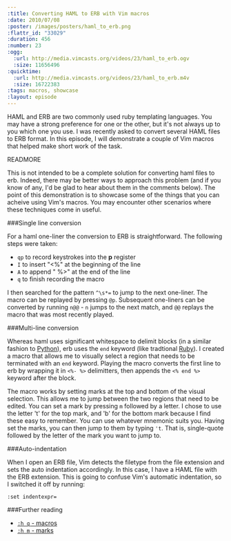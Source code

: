 ```yaml
--- 
:title: Converting HAML to ERB with Vim macros
:date: 2010/07/08
:poster: /images/posters/haml_to_erb.png
:flattr_id: "33029"
:duration: 456
:number: 23
:ogg: 
  :url: http://media.vimcasts.org/videos/23/haml_to_erb.ogv
  :size: 11656496
:quicktime: 
  :url: http://media.vimcasts.org/videos/23/haml_to_erb.m4v
  :size: 16722383
:tags: macros, showcase
:layout: episode
---
```


HAML and ERB are two commonly used ruby templating languages. You may have a strong preference for one or the other, but it's not always up to you which one you use. I was recently asked to convert several HAML files to ERB format. In this episode, I will demonstrate a couple of Vim macros that helped make short work of the task. 
 

READMORE


This is not intended to be a complete solution for converting haml files to erb. Indeed, there may be better ways to approach this problem (and if you know of any, I'd be glad to hear about them in the comments below). The point of this demonstration is to showcase some of the things that you can acheive using Vim's macros. You may encounter other scenarios where these techniques come in useful.

###Single line conversion

For a haml one-liner the conversion to ERB is straightforward. The following steps were taken:

* `qp` to record keystrokes into the **p** register
* `I` to insert "&lt;%" at the beginning of the line
* `A` to append " %&gt;" at the end of the line
* `q` to finish recording the macro

I then searched for the pattern `^\s*=` to jump to the next one-liner. The macro can be replayed by pressing `@p`. Subsequent one-liners can be converted by running `n@@` - `n` jumps to the next match, and `@@` replays the macro that was most recently played.

###Multi-line conversion

Whereas haml uses significant whitespace to delimit blocks (in a similar fashion to [Python][p]), erb uses the `end` keyword (like tradtional [Ruby][r]). I created a macro that allows me to visually select a region that needs to be terminated with an `end` keyword. Playing the macro converts the first line to erb by wrapping it in `<%- %>` delimitters, then appends the `<% end %>` keyword after the block.

The macro works by setting marks at the top and bottom of the visual selection. This allows me to jump between the two regions that need to be edited. You can set a mark by pressing `m` followed by a letter. I chose to use the letter 't' for the top mark, and 'b' for the bottom mark because I find these easy to remember. You can use whatever mnemonic suits you. Having set the marks, you can then jump to them by typing `'t`. That is, single-quote followed by the letter of the mark you want to jump to.

###Auto-indentation

When I open an ERB file, Vim detects the filetype from the file extension and sets the auto indentation accordingly. In this case, I have a HAML file with the ERB extension. This is going to confuse Vim's automatic indentation, so I switched it off by running:

    :set indentexpr=

###Further reading

* [`:h q` - macros][q]
* [`:h m` - marks][m]

[p]: http://www.python.org/ 
[r]: http://ruby-lang.org/ 
[q]: http://vimdoc.sourceforge.net/htmldoc/repeat.html#q
[m]: http://vimdoc.sourceforge.net/htmldoc/motion.html#m
